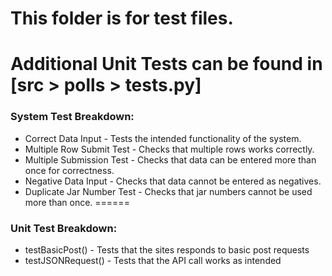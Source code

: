This folder is for test files.
======
Additional Unit Tests can be found in [src > polls > tests.py]
======
### System Test Breakdown:
* Correct Data Input - Tests the intended functionality of the system.
* Multiple Row Submit Test - Checks that multiple rows works correctly.
* Multiple Submission Test - Checks that data can be entered more than once for correctness.
* Negative Data Input - Checks that data cannot be entered as negatives.
* Duplicate Jar Number Test - Checks that jar numbers cannot be used more than once.
======
### Unit Test Breakdown:
* testBasicPost() - Tests that the sites responds to basic post requests
* testJSONRequest() - Tests that the API call works as intended